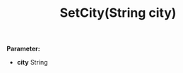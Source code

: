 ﻿---
uid: crmscript_ref_NSAddressSyncData_SetCity
title: SetCity(String city)
intellisense: NSAddressSyncData.SetCity
keywords: NSAddressSyncData, GetCity
so.topic: reference
---



**Parameter:** 
 - **city** String

